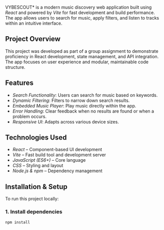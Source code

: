 VYBESCOUT* is a modern music discovery web application built using *React* and powered by *Vite* for fast development and build performance. The app allows users to search for music, apply filters, and listen to tracks within an intuitive interface.

## Project Overview

This project was developed as part of a group assignment to demonstrate proficiency in React development, state management, and API integration. The app focuses on user experience and modular, maintainable code structure.

## Features

- *Search Functionality*: Users can search for music based on keywords.
- *Dynamic Filtering*: Filters to narrow down search results.
- *Embedded Music Player*: Play music directly within the app.
- *Error Handling*: Clear feedback when no results are found or when a problem occurs.
- *Responsive UI*: Adapts across various device sizes.

## Technologies Used

- *React* – Component-based UI development
- *Vite* – Fast build tool and development server
- *JavaScript (ES6+)* – Core language
- *CSS* – Styling and layout
- *Node.js & npm* – Dependency management

## Installation & Setup

To run this project locally:

### 1. Install dependencies

```bash
npm install

